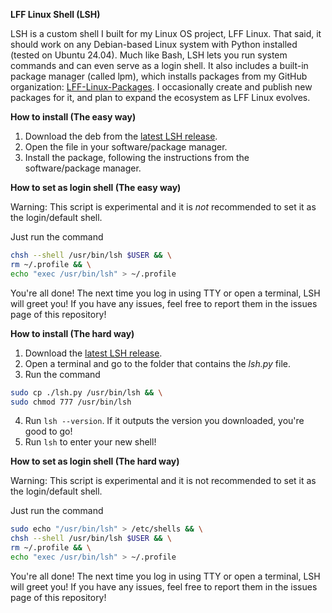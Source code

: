 **LFF Linux Shell (LSH)**

LSH is a custom shell I built for my Linux OS project, LFF Linux. That said, it should work on any Debian-based Linux system with Python installed (tested on Ubuntu 24.04).
Much like Bash, LSH lets you run system commands and can even serve as a login shell. It also includes a built-in package manager (called lpm), which installs packages from my GitHub organization: [LFF-Linux-Packages](https://github.com/LFF-Linux-Packages).
I occasionally create and publish new packages for it, and plan to expand the ecosystem as LFF Linux evolves.

**How to install (The easy way)**

1. Download the deb from the [latest LSH release](https://github.com/LFF-Linux/LFF-Linux-LSH/releases/latest).
2. Open the file in your software/package manager.
3. Install the package, following the instructions from the software/package manager.

**How to set as login shell (The easy way)**

Warning: This script is experimental and it is *not* recommended to set it as the login/default shell.

Just run the command
```bash
chsh --shell /usr/bin/lsh $USER && \
rm ~/.profile && \
echo "exec /usr/bin/lsh" > ~/.profile
```

You're all done! The next time you log in using TTY or open a terminal, LSH will greet you! If you have any issues, feel free to report them in the issues page of this repository!

**How to install (The hard way)**

1. Download the [latest LSH release](https://github.com/LFF-Linux/LFF-Linux-LSH/releases/latest).
2. Open a terminal and go to the folder that contains the *lsh.py* file.
3. Run the command
```bash
sudo cp ./lsh.py /usr/bin/lsh && \
sudo chmod 777 /usr/bin/lsh
```
4. Run `lsh --version`. If it outputs the version you downloaded, you're good to go!
5. Run `lsh` to enter your new shell!

**How to set as login shell (The hard way)**

Warning: This script is experimental and it is not recommended to set it as the login/default shell.

Just run the command
```bash
sudo echo "/usr/bin/lsh" > /etc/shells && \
chsh --shell /usr/bin/lsh $USER && \
rm ~/.profile && \
echo "exec /usr/bin/lsh" > ~/.profile
```

You're all done! The next time you log in using TTY or open a terminal, LSH will greet you! If you have any issues, feel free to report them in the issues page of this repository!
